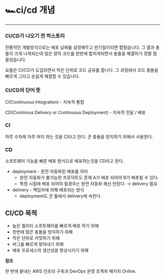 # 🏎️ci/cd 개념

---

### CI/CD가 나오기 전 히스토리

전통적인 개발방식으로는 배포 날짜를 설정해두고 만기일이되면 합쳤습니다. 그 결과 충돌이 크게 나게되는데 많은 양의 코드를 한번에 합치게되면서 충돌을 해결하기 정말 힘들었습니다.

요즘은 CI/CD가 도입되면서 작은 단위로 코드 공유를 합니다. 그 과정에서 코드 충돌을 빠르게 그리고 손쉽게 해결할 수 있습니다.

### CI/CD의 단어 뜻

CI(Continuous Integration) - 지속적 통합

CD(Continous Delivery or Continuous Deployment) - 지속적 전달 / 배포

### CI

하루 수차례 자주 머지 하는 것을 CI라고 한다. 큰 충돌을 방지하기 위해서 사용한다.

### CD

소프트웨어 기능을 빠른 배포 방식으로 배포하는것을 CD라고 한다.

- deployment - 완전 자동화된 배포를 의미
    - 완전 자동화가 불가능한 프로덕트도 존재 A가 배포 되어야 B가 배포될 수 있다.
    - 특정 시점에 배포 되어야 될경우는 완전 자동화 해선 안된다. → delivery 필요
- delivery - 책임자에 의해 배포되는 방식
    - deployment도 큰 틀에서 delivery에 속한다.

## CI/CD 목적

- 높은 퀄리티 소프트웨어를 빠르게 배포 하기 위해
- 한번에 많은 충돌을 방지하기 위해
- 작은 단위로 커밋하기 위해
- 버그를 빠르게 찾아내기 위해
- 배포 프로세스의 생산성을 향상시키기 위해

**참조**

한 번에 끝내는 AWS 인프라 구축과 DevOps 운영 초격차 패키지 Online.